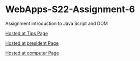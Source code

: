# WebApps-S22-Assignment-6

Assignment introduction to Java Script and DOM <br>

[Hosted at Tips Page](https://44-563-web-apps-s22.github.io/webapps-s22-assignment-6-bindisanjay/tips.html) <br>

[Hosted at president Page](https://44-563-web-apps-s22.github.io/webapps-s22-assignment-6-bindisanjay/president.html) <br>

[Hosted at computer Page](https://44-563-web-apps-s22.github.io/webapps-s22-assignment-6-bindisanjay/computer.html) <br>
